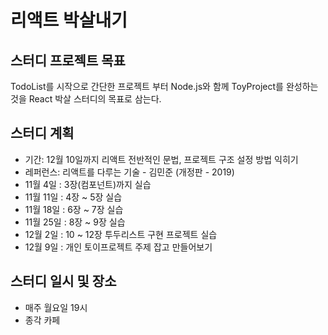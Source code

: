 # 리액트 박살내기

## 스터디 프로젝트 목표
 TodoList를 시작으로 간단한 프로젝트 부터 
 Node.js와 함께 ToyProject를 완성하는것을 React 박살 스터디의 목표로 삼는다.

## 스터디 계획

- 기간: 12월 10일까지 리액트 전반적인 문법, 프로젝트 구조 설정 방법 익히기
- 레퍼런스: 리액트를 다루는 기술 - 김민준 (개정판 - 2019)
- 11월 4일 : 3장(컴포넌트)까지 실습
- 11월 11일 : 4장 ~ 5장 실습
- 11월 18일 : 6장 ~ 7장 실습
- 11월 25일 : 8장 ~ 9장 실습
- 12월 2일 : 10 ~ 12장 투두리스트 구현 프로젝트 실습
- 12월 9일 : 개인 토이프로젝트 주제 잡고 만들어보기

## 스터디 일시 및 장소
- 매주 월요일 19시
- 종각 카페


